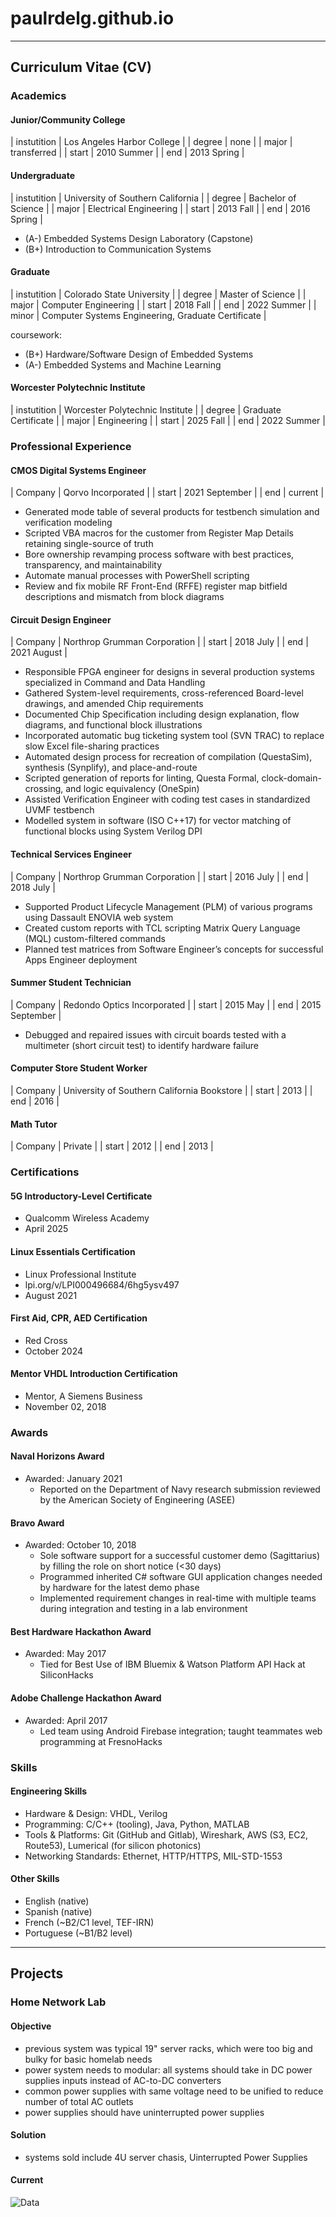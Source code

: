# paulrdelg.github.io

---

## Curriculum Vitae (CV)

### Academics

#### Junior/Community College

| instutition | Los Angeles Harbor College |
| degree | none |
| major | transferred |
| start | 2010 Summer |
| end | 2013 Spring |

#### Undergraduate

| instutition | University of Southern California |
| degree | Bachelor of Science |
| major | Electrical Engineering |
| start | 2013 Fall |
| end | 2016 Spring |

- (A-) Embedded Systems Design Laboratory (Capstone)
- (B+) Introduction to Communication Systems

#### Graduate

| instutition | Colorado State University |
| degree | Master of Science |
| major | Computer Engineering |
| start | 2018 Fall |
| end | 2022 Summer |
| minor | Computer Systems Engineering, Graduate Certificate |

coursework:

- (B+) Hardware/Software Design of Embedded Systems
- (A-) Embedded Systems and Machine Learning

#### Worcester Polytechnic Institute

| instutition | Worcester Polytechnic Institute |
| degree | Graduate Certificate |
| major | Engineering |
| start | 2025 Fall |
| end | 2022 Summer |

### Professional Experience

#### CMOS Digital Systems Engineer

| Company | Qorvo Incorporated |
| start | 2021 September |
| end | current |

- Generated mode table of several products for testbench simulation and verification modeling
- Scripted VBA macros for the customer from Register Map Details retaining single-source of truth
- Bore ownership revamping process software with best practices, transparency, and maintainability
- Automate manual processes with PowerShell scripting
- Review and fix mobile RF Front-End (RFFE) register map bitfield descriptions and mismatch from block diagrams

#### Circuit Design Engineer

| Company | Northrop Grumman Corporation |
| start | 2018 July |
| end | 2021 August |

- Responsible FPGA engineer for designs in several production systems specialized in Command and Data Handling
- Gathered System-level requirements, cross-referenced Board-level drawings, and amended Chip requirements
- Documented Chip Specification including design explanation, flow diagrams, and functional block illustrations
- Incorporated automatic bug ticketing system tool (SVN TRAC) to replace slow Excel file-sharing practices
- Automated design process for recreation of compilation (QuestaSim), synthesis (Synplify), and place-and-route
- Scripted generation of reports for linting, Questa Formal, clock-domain-crossing, and logic equivalency (OneSpin)
- Assisted Verification Engineer with coding test cases in standardized UVMF testbench
- Modelled system in software (ISO C++17) for vector matching of functional blocks using System Verilog DPI

#### Technical Services Engineer

| Company | Northrop Grumman Corporation |
| start | 2016 July |
| end | 2018 July |

- Supported Product Lifecycle Management (PLM) of various programs using Dassault ENOVIA web system
- Created custom reports with TCL scripting Matrix Query Language (MQL) custom-filtered commands
- Planned test matrices from Software Engineer’s concepts for successful Apps Engineer deployment

#### Summer Student Technician

| Company | Redondo Optics Incorporated |
| start | 2015 May |
| end | 2015 September |

- Debugged and repaired issues with circuit boards tested with a multimeter (short circuit test) to identify hardware failure

#### Computer Store Student Worker

| Company | University of Southern California Bookstore |
| start | 2013 |
| end | 2016 |

#### Math Tutor

| Company | Private |
| start | 2012 |
| end | 2013 |

### Certifications

#### 5G Introductory-Level Certificate

- Qualcomm Wireless Academy
- April 2025

#### Linux Essentials Certification

- Linux Professional Institute
- lpi.org/v/LPI000496684/6hg5ysv497
- August 2021

#### First Aid, CPR, AED Certification

- Red Cross
- October 2024

#### Mentor VHDL Introduction Certification

- Mentor, A Siemens Business
- November 02, 2018

### Awards

#### Naval Horizons Award

- Awarded: January 2021
  - Reported on the Department of Navy research submission reviewed by the American Society of Engineering (ASEE)

#### Bravo Award

- Awarded: October 10, 2018
  - Sole software support for a successful customer demo (Sagittarius) by filling the role on short notice (<30 days)
  - Programmed inherited C# software GUI application changes needed by hardware for the latest demo phase
  - Implemented requirement changes in real-time with multiple teams during integration and testing in a lab environment

#### Best Hardware Hackathon Award

- Awarded: May 2017
  - Tied for Best Use of IBM Bluemix & Watson Platform API Hack at SiliconHacks

#### Adobe Challenge Hackathon Award

- Awarded: April 2017
  - Led team using Android Firebase integration; taught teammates web programming at FresnoHacks

### Skills

#### Engineering Skills

- Hardware & Design: VHDL, Verilog
- Programming: C/C++ (tooling), Java, Python, MATLAB
- Tools & Platforms: Git (GitHub and Gitlab), Wireshark, AWS (S3, EC2, Route53), Lumerical (for silicon photonics)
- Networking Standards: Ethernet, HTTP/HTTPS, MIL-STD-1553

#### Other Skills

- English (native)
- Spanish (native)
- French (~B2/C1 level, TEF-IRN)
- Portuguese (~B1/B2 level)

---

## Projects

### Home Network Lab

#### Objective

- previous system was typical 19" server racks, which were too big and bulky for basic homelab needs
- power system needs to modular: all systems should take in DC power supplies inputs instead of AC-to-DC converters
- common power supplies with same voltage need to be unified to reduce number of total AC outlets
- power supplies should have uninterrupted power supplies

#### Solution

- systems sold include 4U server chasis, Uinterrupted Power Supplies

#### Current

![Data](files/network.webp)
